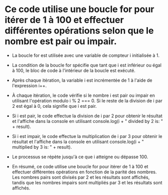 # Ce code utilise une boucle for pour itérer de 1 à 100 et effectuer différentes opérations selon que le nombre est pair ou impair.

* La boucle for est utilisée avec une variable de compteur i initialisée à 1.
* La condition de la boucle for spécifie que tant que i est inférieur ou égal à 100, le bloc de code à l'intérieur de la boucle est exécuté.
* Après chaque itération, la variable i est incrémentée de 1 à l'aide de l'expression i++.
* À chaque itération, le code vérifie si le nombre i est pair ou impair en utilisant l'opération modulo i % 2 === 0. Si le reste de la division de i par 2 est égal à 0, cela signifie que i est pair.
* Si i est pair, le code effectue la division de i par 2 pour obtenir le résultat et l'affiche dans la console en utilisant console.log(i + " divided by 2 is: " + result).
* Si i est impair, le code effectue la multiplication de i par 3 pour obtenir le résultat et l'affiche dans la console en utilisant console.log(i + " multiplied by 3 is: " + result).
* Le processus se répète jusqu'à ce que i atteigne ou dépasse 100.

* En résumé, ce code utilise une boucle for pour itérer de 1 à 100 et effectuer différentes opérations en fonction de la parité des nombres. Les nombres pairs sont divisés par 2 et les résultats sont affichés, tandis que les nombres impairs sont multipliés par 3 et les résultats sont affichés.